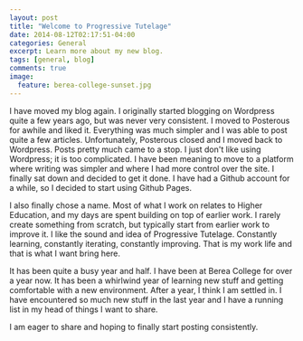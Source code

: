 ```yaml
---
layout: post
title: "Welcome to Progressive Tutelage"
date: 2014-08-12T02:17:51-04:00
categories: General
excerpt: Learn more about my new blog.
tags: [general, blog]
comments: true
image:
  feature: berea-college-sunset.jpg
---
```


I have moved my blog again. I originally started blogging on Wordpress quite a few years ago, but was never very consistent. I moved to Posterous for awhile and liked it. Everything was much simpler and I was able to post quite a few articles. Unfortunately, Posterous closed and I moved back to Wordpress. Posts pretty much came to a stop. I just don't like using Wordpress; it is too complicated. I have been meaning to move to a platform where writing was simpler and where I had more control over the site. I finally sat down and decided to get it done. I have had a Github account for a while, so I decided to start using Github Pages.

I also finally chose a name. Most of what I work on relates to Higher Education, and my days are spent building on top of earlier work. I rarely create something from scratch, but typically start from earlier work to improve it. I like the sound and idea of Progressive Tutelage. Constantly learning, constantly iterating, constantly improving. That is my work life and that is what I want bring here.

It has been quite a busy year and half. I have been at Berea College for over a year now. It has been a whirlwind year of learning new stuff and getting comfortable with a new environment. After a year, I think I am settled in. I have encountered so much new stuff in the last year and I have a running list in my head of things I want to share.

I am eager to share and hoping to finally start posting consistently.